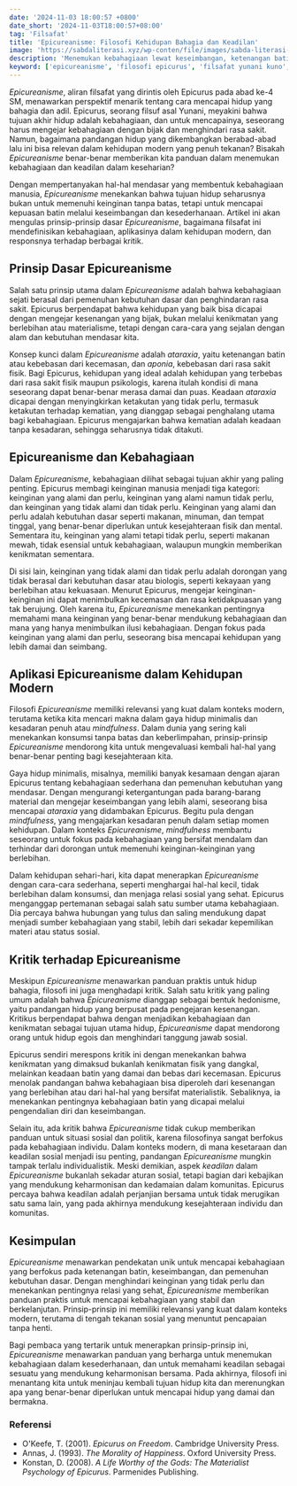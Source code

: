 ```yaml
---
date: '2024-11-03 18:00:57 +0800'
date_short: '2024-11-03T18:00:57+08:00'
tag: 'Filsafat'
title: 'Epicureanisme: Filosofi Kehidupan Bahagia dan Keadilan'
image: 'https://sabdaliterasi.xyz/wp-conten/file/images/sabda-literasi-epicureanisme-filosofi-kehidupan-bahagia-dan-keadilan.jpg'
description: 'Menemukan kebahagiaan lewat keseimbangan, ketenangan batin, dan kesederhanaan dalam hidup sesuai prinsip-prinsip Epicurus yang relevan di masa kini.'
keyword: ['epicureanisme', 'filosofi epicurus', 'filsafat yunani kuno', 'kebahagiaan menurut epicurus', 'ataraxia', 'aponia']
---
```

<p><em>Epicureanisme</em>, aliran filsafat yang dirintis oleh Epicurus pada abad ke-4 SM, menawarkan perspektif menarik tentang cara mencapai hidup yang bahagia dan adil. Epicurus, seorang filsuf asal Yunani, meyakini bahwa tujuan akhir hidup adalah kebahagiaan, dan untuk mencapainya, seseorang harus mengejar kebahagiaan dengan bijak dan menghindari rasa sakit. Namun, bagaimana pandangan hidup yang dikembangkan berabad-abad lalu ini bisa relevan dalam kehidupan modern yang penuh tekanan? Bisakah <em>Epicureanisme</em> benar-benar memberikan kita panduan dalam menemukan kebahagiaan dan keadilan dalam keseharian?</p><p>Dengan mempertanyakan hal-hal mendasar yang membentuk kebahagiaan manusia, <em>Epicureanisme</em> menekankan bahwa tujuan hidup seharusnya bukan untuk memenuhi keinginan tanpa batas, tetapi untuk mencapai kepuasan batin melalui keseimbangan dan kesederhanaan. Artikel ini akan mengulas prinsip-prinsip dasar <em>Epicureanisme</em>, bagaimana filsafat ini mendefinisikan kebahagiaan, aplikasinya dalam kehidupan modern, dan responsnya terhadap berbagai kritik.</p><h2>Prinsip Dasar Epicureanisme</h2><p>Salah satu prinsip utama dalam <em>Epicureanisme</em> adalah bahwa kebahagiaan sejati berasal dari pemenuhan kebutuhan dasar dan penghindaran rasa sakit. Epicurus berpendapat bahwa kehidupan yang baik bisa dicapai dengan mengejar kesenangan yang bijak, bukan melalui kenikmatan yang berlebihan atau materialisme, tetapi dengan cara-cara yang sejalan dengan alam dan kebutuhan mendasar kita.</p><p>Konsep kunci dalam <em>Epicureanisme</em> adalah <em>ataraxia</em>, yaitu ketenangan batin atau kebebasan dari kecemasan, dan <em>aponia</em>, kebebasan dari rasa sakit fisik. Bagi Epicurus, kehidupan yang ideal adalah kehidupan yang terbebas dari rasa sakit fisik maupun psikologis, karena itulah kondisi di mana seseorang dapat benar-benar merasa damai dan puas. Keadaan <em>ataraxia</em> dicapai dengan menyingkirkan ketakutan yang tidak perlu, termasuk ketakutan terhadap kematian, yang dianggap sebagai penghalang utama bagi kebahagiaan. Epicurus mengajarkan bahwa kematian adalah keadaan tanpa kesadaran, sehingga seharusnya tidak ditakuti.</p><h2>Epicureanisme dan Kebahagiaan</h2><p>Dalam <em>Epicureanisme</em>, kebahagiaan dilihat sebagai tujuan akhir yang paling penting. Epicurus membagi keinginan manusia menjadi tiga kategori: keinginan yang alami dan perlu, keinginan yang alami namun tidak perlu, dan keinginan yang tidak alami dan tidak perlu. Keinginan yang alami dan perlu adalah kebutuhan dasar seperti makanan, minuman, dan tempat tinggal, yang benar-benar diperlukan untuk kesejahteraan fisik dan mental. Sementara itu, keinginan yang alami tetapi tidak perlu, seperti makanan mewah, tidak esensial untuk kebahagiaan, walaupun mungkin memberikan kenikmatan sementara.</p><p>Di sisi lain, keinginan yang tidak alami dan tidak perlu adalah dorongan yang tidak berasal dari kebutuhan dasar atau biologis, seperti kekayaan yang berlebihan atau kekuasaan. Menurut Epicurus, mengejar keinginan-keinginan ini dapat menimbulkan kecemasan dan rasa ketidakpuasan yang tak berujung. Oleh karena itu, <em>Epicureanisme</em> menekankan pentingnya memahami mana keinginan yang benar-benar mendukung kebahagiaan dan mana yang hanya menimbulkan ilusi kebahagiaan. Dengan fokus pada keinginan yang alami dan perlu, seseorang bisa mencapai kehidupan yang lebih damai dan seimbang.</p><h2>Aplikasi Epicureanisme dalam Kehidupan Modern</h2><p>Filosofi <em>Epicureanisme</em> memiliki relevansi yang kuat dalam konteks modern, terutama ketika kita mencari makna dalam gaya hidup minimalis dan kesadaran penuh atau <em>mindfulness</em>. Dalam dunia yang sering kali menekankan konsumsi tanpa batas dan keberlimpahan, prinsip-prinsip <em>Epicureanisme</em> mendorong kita untuk mengevaluasi kembali hal-hal yang benar-benar penting bagi kesejahteraan kita.</p><p>Gaya hidup minimalis, misalnya, memiliki banyak kesamaan dengan ajaran Epicurus tentang kebahagiaan sederhana dan pemenuhan kebutuhan yang mendasar. Dengan mengurangi ketergantungan pada barang-barang material dan mengejar keseimbangan yang lebih alami, seseorang bisa mencapai <em>ataraxia</em> yang didambakan Epicurus. Begitu pula dengan <em>mindfulness</em>, yang mengajarkan kesadaran penuh dalam setiap momen kehidupan. Dalam konteks <em>Epicureanisme</em>, <em>mindfulness</em> membantu seseorang untuk fokus pada kebahagiaan yang bersifat mendalam dan terhindar dari dorongan untuk memenuhi keinginan-keinginan yang berlebihan.</p><p>Dalam kehidupan sehari-hari, kita dapat menerapkan <em>Epicureanisme</em> dengan cara-cara sederhana, seperti menghargai hal-hal kecil, tidak berlebihan dalam konsumsi, dan menjaga relasi sosial yang sehat. Epicurus menganggap pertemanan sebagai salah satu sumber utama kebahagiaan. Dia percaya bahwa hubungan yang tulus dan saling mendukung dapat menjadi sumber kebahagiaan yang stabil, lebih dari sekadar kepemilikan materi atau status sosial.</p><h2>Kritik terhadap Epicureanisme</h2><p>Meskipun <em>Epicureanisme</em> menawarkan panduan praktis untuk hidup bahagia, filosofi ini juga menghadapi kritik. Salah satu kritik yang paling umum adalah bahwa <em>Epicureanisme</em> dianggap sebagai bentuk hedonisme, yaitu pandangan hidup yang berpusat pada pengejaran kesenangan. Kritikus berpendapat bahwa dengan menjadikan kebahagiaan dan kenikmatan sebagai tujuan utama hidup, <em>Epicureanisme</em> dapat mendorong orang untuk hidup egois dan menghindari tanggung jawab sosial.</p><p>Epicurus sendiri merespons kritik ini dengan menekankan bahwa kenikmatan yang dimaksud bukanlah kenikmatan fisik yang dangkal, melainkan keadaan batin yang damai dan bebas dari kecemasan. Epicurus menolak pandangan bahwa kebahagiaan bisa diperoleh dari kesenangan yang berlebihan atau dari hal-hal yang bersifat materialistik. Sebaliknya, ia menekankan pentingnya kebahagiaan batin yang dicapai melalui pengendalian diri dan keseimbangan.</p><p>Selain itu, ada kritik bahwa <em>Epicureanisme</em> tidak cukup memberikan panduan untuk situasi sosial dan politik, karena filosofinya sangat berfokus pada kebahagiaan individu. Dalam konteks modern, di mana kesetaraan dan keadilan sosial menjadi isu penting, pandangan <em>Epicureanisme</em> mungkin tampak terlalu individualistik. Meski demikian, aspek <em>keadilan</em> dalam <em>Epicureanisme</em> bukanlah sekadar aturan sosial, tetapi bagian dari kebajikan yang mendukung keharmonisan dan kedamaian dalam komunitas. Epicurus percaya bahwa keadilan adalah perjanjian bersama untuk tidak merugikan satu sama lain, yang pada akhirnya mendukung kesejahteraan individu dan komunitas.</p><h2>Kesimpulan</h2><p><em>Epicureanisme</em> menawarkan pendekatan unik untuk mencapai kebahagiaan yang berfokus pada ketenangan batin, keseimbangan, dan pemenuhan kebutuhan dasar. Dengan menghindari keinginan yang tidak perlu dan menekankan pentingnya relasi yang sehat, <em>Epicureanisme</em> memberikan panduan praktis untuk mencapai kebahagiaan yang stabil dan berkelanjutan. Prinsip-prinsip ini memiliki relevansi yang kuat dalam konteks modern, terutama di tengah tekanan sosial yang menuntut pencapaian tanpa henti.</p><p>Bagi pembaca yang tertarik untuk menerapkan prinsip-prinsip ini, <em>Epicureanisme</em> menawarkan panduan yang berharga untuk menemukan kebahagiaan dalam kesederhanaan, dan untuk memahami keadilan sebagai sesuatu yang mendukung keharmonisan bersama. Pada akhirnya, filosofi ini menantang kita untuk meninjau kembali tujuan hidup kita dan merenungkan apa yang benar-benar diperlukan untuk mencapai hidup yang damai dan bermakna.</p><h3>Referensi</h3><ul><li>O'Keefe, T. (2001). <em>Epicurus on Freedom</em>. Cambridge University Press.</li><li>Annas, J. (1993). <em>The Morality of Happiness</em>. Oxford University Press.</li><li>Konstan, D. (2008). <em>A Life Worthy of the Gods: The Materialist Psychology of Epicurus</em>. Parmenides Publishing.</li></ul>

